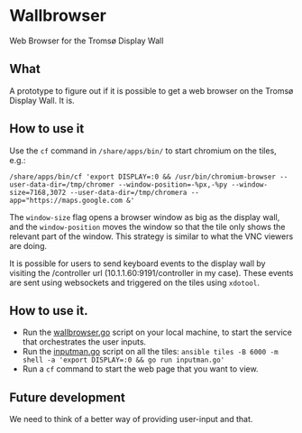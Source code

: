 # Wallbrowser
Web Browser for the Tromsø Display Wall

## What
A prototype to figure out if it is possible to get a web browser on the Tromsø
Display Wall. It is. 

## How to use it 
Use the `cf` command in `/share/apps/bin/` to start chromium on the tiles, e.g.: 

```
/share/apps/bin/cf 'export DISPLAY=:0 && /usr/bin/chromium-browser --user-data-dir=/tmp/chromer --window-position=-%px,-%py --window-size=7168,3072 --user-data-dir=/tmp/chromera --app="https://maps.google.com &'
```

The `window-size` flag opens a browser window as big as the display wall, and 
the `window-position` moves the window so that the tile only shows the relevant
part of the window. This strategy is similar to what the VNC viewers are doing. 

It is possible for users to send keyboard events to the display wall by
visiting the /controller url (10.1.1.60:9191/controller in my case). These
events are sent using websockets and triggered on the tiles using  `xdotool`.   

## How to use it. 
- Run the
  [wallbrowser.go](https://github.com/fjukstad/wallbrowser/blob/master/wallbrowser.go)
  script on your local machine, to start the service that orchestrates the user
  inputs. 
- Run the [inputman.go](https://github.com/fjukstad/wallbrowser/blob/master/inputman/inputman.go) script on all the tiles: ```ansible tiles -B 6000 -m shell -a 'export DISPLAY=:0 && go run inputman.go'```
- Run a `cf` command to start the web page that you want to view. 

## Future development
We need to think of a better way of providing user-input and that. 
